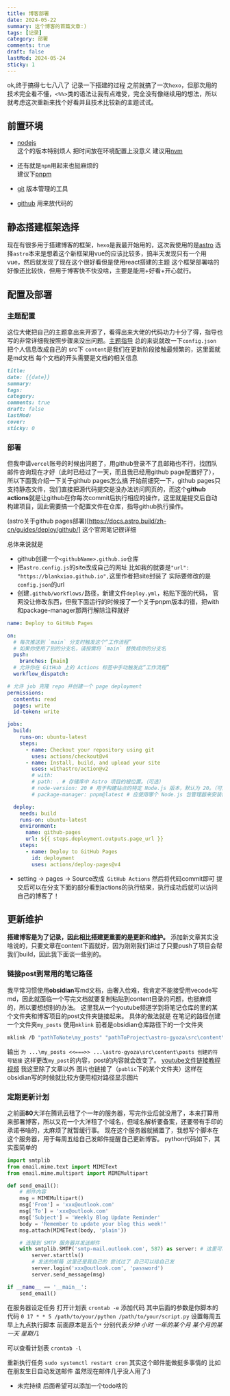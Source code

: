 ```yaml
---
title: 博客部署
date: 2024-05-22
summary: 这个博客的首篇文章:)
tags: [记录]
category: 部署
comments: true
draft: false
lastMod: 2024-05-24
sticky: 1
---
```


ok,终于搞得七七八八了
记录一下搭建的过程
之前就搞了一次`hexo`，但那次用的技术完全看不懂，`<%%>`类的语法让我有点难受，完全没有像继续用的想法，所以就考虑这次重新来找个好看并且技术比较新的主题试试。

## 前置环境

- [nodejs](https://blog.csdn.net/weixin_52799373/article/details/123840137?ops_request_misc=%257B%2522request%255Fid%2522%253A%2522171635864316800222875512%2522%252C%2522scm%2522%253A%252220140713.130102334..%2522%257D&request_id=171635864316800222875512&biz_id=0&utm_medium=distribute.pc_search_result.none-task-blog-2~all~top_positive~default-2-123840137-null-null.142^v100^pc_search_result_base8&utm_term=nodejs%E5%AE%89%E8%A3%85%E5%8F%8A%E7%8E%AF%E5%A2%83%E9%85%8D%E7%BD%AE&spm=1018.2226.3001.4187)  
  这个的版本特别烦人 把时间放在环境配置上没意义 建议用[nvm](https://blog.csdn.net/qq_30376375/article/details/115877446?ops_request_misc=%257B%2522request%255Fid%2522%253A%2522171635899016800226517494%2522%252C%2522scm%2522%253A%252220140713.130102334..%2522%257D&request_id=171635899016800226517494&biz_id=0&utm_medium=distribute.pc_search_result.none-task-blog-2~all~top_positive~default-1-115877446-null-null.142^v100^pc_search_result_base8&utm_term=nvm&spm=1018.2226.3001.4187)

- 还有就是`npm`用起来也挺麻烦的  
  建议下[pnpm](https://blog.csdn.net/z858466/article/details/127780380?ops_request_misc=%257B%2522request%255Fid%2522%253A%2522171635908516800225511510%2522%252C%2522scm%2522%253A%252220140713.130102334..%2522%257D&request_id=171635908516800225511510&biz_id=0&utm_medium=distribute.pc_search_result.none-task-blog-2~all~top_positive~default-1-127780380-null-null.142^v100^pc_search_result_base8&utm_term=pnpm&spm=1018.2226.3001.4187)

- [git](https://blog.csdn.net/mukes/article/details/115693833?ops_request_misc=%257B%2522request%255Fid%2522%253A%2522171634001016800226595472%2522%252C%2522scm%2522%253A%252220140713.130102334..%2522%257D&request_id=171634001016800226595472&biz_id=0&utm_medium=distribute.pc_search_result.none-task-blog-2~all~top_positive~default-2-115693833-null-null.142^v100^pc_search_result_base8&utm_term=git&spm=1018.2226.3001.4187) 版本管理的工具

- [github](https://blog.csdn.net/weixin_43888891/article/details/112385076?ops_request_misc=%257B%2522request%255Fid%2522%253A%2522171635916816800180639201%2522%252C%2522scm%2522%253A%252220140713.130102334..%2522%257D&request_id=171635916816800180639201&biz_id=0&utm_medium=distribute.pc_search_result.none-task-blog-2~all~top_positive~default-1-112385076-null-null.142^v100^pc_search_result_base8&utm_term=github%E4%BD%BF%E7%94%A8&spm=1018.2226.3001.4187) 用来放代码的

## 静态搭建框架选择

现在有很多用于搭建博客的框架，`hexo`是我最开始用的，这次我使用的是[astro](https://astro.build/)
选择`astro`本来是想着这个新框架用vue的应该比较多，搞半天发现只有一个用vue，然后就发现了现在这个很好看但是使用react搭建的主题
这个框架部署啥的好像还比较快，但用于博客快不快没啥，主要是能用+好看+开心就行。

## 配置及部署

### 主题配置

这位大佬把自己的主题拿出来开源了，看得出来大佬的代码功力十分了得，指导也写的非常详细我按照步骤来没出问题。[主题指导](https://gyoza.lxchapu.com/posts/guide)
总的来说就改一下`config.json` 把个人信息改成自己的
src下 `content`是我们在更新阶段接触最频繁的，这里面就是md文档
每个文档的开头需要是文档的相关信息

```md
title:
date: {{date}}
summary:
tags:
category:
comments: true
draft: false
lastMod:
cover:
sticky: 0
```

### 部署

但我申请`vercel`账号的时候出问题了，用github登录不了且邮箱也不行，找团队邮件咨询现在才好（此时已经过了一天，而且我已经用github page配置好了），所以下面我介绍一下关于github pages怎么搞
开始前细究一下，github pages只支持静态文件，我们直接把源代码提交是没办法访问网页的，而这个**github actions**就是让github在你每次commit后执行相应的操作，这里就是提交后自动构建项目，因此需要搞一个配置文件在仓库，指导github执行操作。

(astro关于github pages部署)[https://docs.astro.build/zh-cn/guides/deploy/github/] 这个官网笔记很详细

总体来说就是

- github创建一个`<githubName>.github.io`仓库
- 把`astro.config.js`的site改成自己的网址
  比如我的就要是`"url": "https://blankxiao.github.io",`这里作者把site封装了 实际要修改的是`config.json`的url
- 创建`.github/workflows/`路径，新建文件`deploy.yml`，粘贴下面的代码，
  官网没让修改东西，但我下面运行的时候报了一个关于pnpm版本的错，把with和package-manager那两行解除注释就好

```yml
name: Deploy to GitHub Pages

on:
  # 每次推送到 `main` 分支时触发这个“工作流程”
  # 如果你使用了别的分支名，请按需将 `main` 替换成你的分支名
  push:
    branches: [main]
  # 允许你在 GitHub 上的 Actions 标签中手动触发此“工作流程”
  workflow_dispatch:

# 允许 job 克隆 repo 并创建一个 page deployment
permissions:
  contents: read
  pages: write
  id-token: write

jobs:
  build:
    runs-on: ubuntu-latest
    steps:
      - name: Checkout your repository using git
        uses: actions/checkout@v4
      - name: Install, build, and upload your site
        uses: withastro/action@v2
        # with:
        # path: . # 存储库中 Astro 项目的根位置。（可选）
        # node-version: 20 # 用于构建站点的特定 Node.js 版本，默认为 20。（可选）
        # package-manager: pnpm@latest # 应使用哪个 Node.js 包管理器来安装依赖项和构建站点。会根据存储库中的 lockfile 自动检测。（可选）

  deploy:
    needs: build
    runs-on: ubuntu-latest
    environment:
      name: github-pages
      url: ${{ steps.deployment.outputs.page_url }}
    steps:
      - name: Deploy to GitHub Pages
        id: deployment
        uses: actions/deploy-pages@v4
```

- setting -> pages -> Source改成` GitHub Actions` 然后将代码commit即可
  提交后可以在分支下面的部分看到actions的执行结果，执行成功后就可以访问自己的博客了！

## 更新维护

**搭建博客是为了记录，因此相比搭建更重要的是更新和维护。**
添加新文章其实没啥说的，只要文章在content下面就好，因为刚刚我们讲过了只要push了项目会帮我们build，因此我下面谈一些别的。

### 链接post到常用的笔记路径

我平常习惯使用**obsidian**写md文档，由奢入俭难，我肯定不能接受用vecode写md，因此就面临一个写完文档就要复制粘贴到content目录的问题，也挺麻烦的，所以要想想别的办法。
这里我从一个youtube频道学到将笔记仓库的里的某个文件夹和博客项目的post文件夹链接起来。
具体的做法就是
在笔记的路径创建一个文件夹`my_posts` 使用`mklink`
前者是obsidian仓库路径下的一个文件夹

```bash
mklink /D "pathToNote\my_posts" "pathToProject\astro-gyoza\src\content\posts"
```

输出
`为 ...\my_posts <<===>> ...\astro-gyoza\src\content\posts 创建的符号链接`
这样更改`my_post`的内容，post的内容就会改变了。
[youtube文件链接教程视频](https://www.youtube.com/watch?v=dz3GOp4hN50&t=360s)
我这里除了文章以外 图片也链接了（`public`下的某个文件夹）这样在obsidian写的时候就比较方便用相对路径显示图片

### 定期更新计划

之前画**80**大洋在腾讯云租了个一年的服务器，写完作业后就没用了，本来打算用来部署博客，所以又花一个大洋租了个域名，但域名解析要备案，还要带有手印的承诺书啥的，太麻烦了就暂缓行事。
现在这个服务器就搁置了，我想写个脚本在这个服务器，用于每周五给自己发邮件提醒自己更新博客。
python代码如下，其实蛮简单的

```python
import smtplib
from email.mime.text import MIMEText
from email.mime.multipart import MIMEMultipart

def send_email():
    # 邮件内容
    msg = MIMEMultipart()
    msg['From'] = 'xxx@outlook.com'
    msg['To'] = 'xxx@outlook.com'
    msg['Subject'] = 'Weekly Blog Update Reminder'
    body = 'Remember to update your blog this week!'
    msg.attach(MIMEText(body, 'plain'))

    # 连接到 SMTP 服务器并发送邮件
    with smtplib.SMTP('smtp-mail.outlook.com', 587) as server: # 这里可以搜一下 每个公司有自己的服务器
        server.starttls()
        # 发送的邮箱 这里还是我自己的 尝试过了 自己可以给自己发
        server.login('xxx@outlook.com', 'password')
        server.send_message(msg)

if __name__ == '__main__':
    send_email()
```

在服务器设定任务
打开计划表
`crontab -e`
添加代码 其中后面的参数是你脚本的代码
`0 17 * * 5 /path/to/your/python /path/to/your/script.py`
设置每周五早上九点执行脚本
前面原本是五个`*` 分别代表*分钟* _小时_ _一年的某个月_ _某个月的某一天_ _星期几_

可以查看计划表
`crontab -l`

重新执行任务
`sudo systemctl restart cron`
其实这个邮件能做挺多事情的 比如在朋友生日自动发送邮件 虽然现在邮件几乎没人用了:)

- 未完持续 后面希望可以添加一个todo啥的

